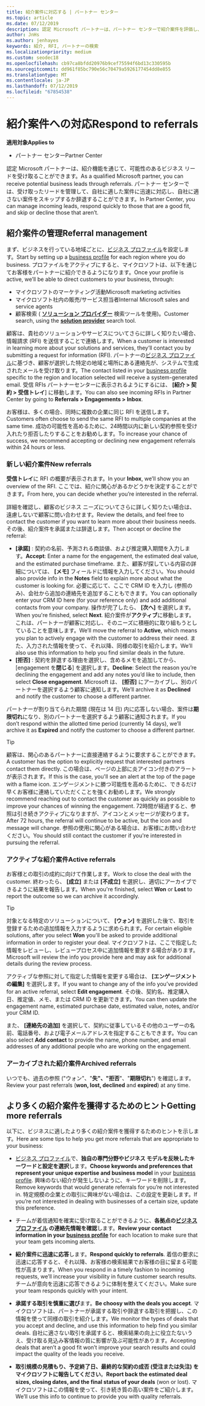 ```yaml
---
title: 紹介案件に対応する | パートナー センター
ms.topic: article
ms.date: 07/12/2019
description: 認定 Microsoft パートナーは、パートナー センターで紹介案件を評価し、交渉して、対応できます。
author: JnHs
ms.author: jenhayes
keywords: 紹介, RFI, パートナーの検索
ms.localizationpriority: medium
ms.custom: seodec18
ms.openlocfilehash: cb97ca8bfdd20976b9cef75594f6bd13c330595b
ms.sourcegitcommit: dd961f85bc790e56c70479a5926177454dd8e855
ms.translationtype: MT
ms.contentlocale: ja-JP
ms.lasthandoff: 07/12/2019
ms.locfileid: "67854538"
---
```

# <a name="respond-to-referrals"></a><span data-ttu-id="d62ae-104">紹介案件への対応</span><span class="sxs-lookup"><span data-stu-id="d62ae-104">Respond to referrals</span></span>

<span data-ttu-id="d62ae-105">**適用対象**</span><span class="sxs-lookup"><span data-stu-id="d62ae-105">**Applies to**</span></span>

-  <span data-ttu-id="d62ae-106">パートナー センター</span><span class="sxs-lookup"><span data-stu-id="d62ae-106">Partner Center</span></span>

<span data-ttu-id="d62ae-107">認定 Microsoft パートナーは、紹介機能を通じて、可能性のあるビジネス リードを受け取ることができます。</span><span class="sxs-lookup"><span data-stu-id="d62ae-107">As a qualified Microsoft partner, you can receive potential business leads through referrals.</span></span> <span data-ttu-id="d62ae-108">パートナー センターでは、受け取ったリードを管理して、自社に適した案件に迅速に対応し、自社に適さない案件をスキップするか辞退することができます。</span><span class="sxs-lookup"><span data-stu-id="d62ae-108">In Partner Center, you can manage incoming leads, respond quickly to those that are a good fit, and skip or decline those that aren’t.</span></span> 

## <a name="referral-management"></a><span data-ttu-id="d62ae-109">紹介案件の管理</span><span class="sxs-lookup"><span data-stu-id="d62ae-109">Referral management</span></span>

<span data-ttu-id="d62ae-110">まず、ビジネスを行っている地域ごとに、[ビジネス プロファイル](create-a-marketing-profile.md)を設定します。</span><span class="sxs-lookup"><span data-stu-id="d62ae-110">Start by setting up a [business profile](create-a-marketing-profile.md) for each region where you do business.</span></span> <span data-ttu-id="d62ae-111">プロファイルをアクティブにすると、マイクロソフトは、以下を通じてお客様をパートナーに紹介できるようになります。</span><span class="sxs-lookup"><span data-stu-id="d62ae-111">Once your profile is active, we’ll be able to direct customers to your business, through:</span></span>

*  <span data-ttu-id="d62ae-112">マイクロソフトのマーケティング活動</span><span class="sxs-lookup"><span data-stu-id="d62ae-112">Microsoft marketing activities</span></span>
*  <span data-ttu-id="d62ae-113">マイクロソフト社内の販売/サービス担当者</span><span class="sxs-lookup"><span data-stu-id="d62ae-113">Internal Microsoft sales and service agents</span></span>
*  <span data-ttu-id="d62ae-114">顧客検索 ( **[ソリューション プロバイダー](https://www.microsoft.com/solution-providers/home)** 検索ツールを使用)。</span><span class="sxs-lookup"><span data-stu-id="d62ae-114">Customer search, using the **[solution provider](https://www.microsoft.com/solution-providers/home)** search tool.</span></span>

<span data-ttu-id="d62ae-115">顧客は、貴社のソリューションやサービスについてさらに詳しく知りたい場合、情報請求 (RFI) を送信することで連絡します。</span><span class="sxs-lookup"><span data-stu-id="d62ae-115">When a customer is interested in learning more about your solutions and services, they’ll contact you by submitting a request for information (RFI).</span></span> <span data-ttu-id="d62ae-116">パートナーの[ビジネス プロファイル](create-a-marketing-profile.md)に基づき、顧客が選択した特定の地域と場所にある連絡先が、システムで生成されたメールを受け取ります。</span><span class="sxs-lookup"><span data-stu-id="d62ae-116">The contact listed in your [business profile](create-a-marketing-profile.md) specific to the region and location selected will receive a system-generated email.</span></span> <span data-ttu-id="d62ae-117">受信 RFIs パートナーセンターに表示されるようにするには、 **[紹介 > 契約 > 受信トレイ**] に移動します。</span><span class="sxs-lookup"><span data-stu-id="d62ae-117">You can also see incoming RFIs in Partner Center by going to **Referrals > Engagements > Inbox**.</span></span>

<span data-ttu-id="d62ae-118">お客様は、多くの場合、同時に複数の企業に同じ RFI を送信します。</span><span class="sxs-lookup"><span data-stu-id="d62ae-118">Customers often choose to send the same RFI to multiple companies at the same time.</span></span> <span data-ttu-id="d62ae-119">成功の可能性を高めるために、24時間以内に新しい契約参照を受け入れたり拒否したりすることをお勧めします。</span><span class="sxs-lookup"><span data-stu-id="d62ae-119">To increase your chance of success, we recommend accepting or declining new engagement referrals within 24 hours or less.</span></span>

### <a name="new-referrals"></a><span data-ttu-id="d62ae-120">新しい紹介案件</span><span class="sxs-lookup"><span data-stu-id="d62ae-120">New referrals</span></span>

<span data-ttu-id="d62ae-121">**受信トレイ**に RFI の概要が表示されます。</span><span class="sxs-lookup"><span data-stu-id="d62ae-121">In your **Inbox**, we’ll show you an overview of the RFI.</span></span> <span data-ttu-id="d62ae-122">ここでは、紹介に関心があるかどうかを決定することができます。</span><span class="sxs-lookup"><span data-stu-id="d62ae-122">From here, you can decide whether you’re interested in the referral.</span></span>

<span data-ttu-id="d62ae-123">詳細を確認し、顧客のビジネス ニーズについてさらに詳しく知りたい場合は、遠慮しないで顧客に問い合わせます。</span><span class="sxs-lookup"><span data-stu-id="d62ae-123">Review the details, and feel free to contact the customer if you want to learn more about their business needs.</span></span> <span data-ttu-id="d62ae-124">その後、紹介案件を承諾または辞退します。</span><span class="sxs-lookup"><span data-stu-id="d62ae-124">Then accept or decline the referral:</span></span>

*  <span data-ttu-id="d62ae-125">**[承諾]** : 契約の名前、予測される商談値、および推定購入期間を入力します。</span><span class="sxs-lookup"><span data-stu-id="d62ae-125">**Accept**: Enter a name for the engagement, the estimated deal value, and the estimated purchase timeframe.</span></span> <span data-ttu-id="d62ae-126">また、顧客が探している内容の詳細については、 **[メモ]** フィールドに情報を入力してください。</span><span class="sxs-lookup"><span data-stu-id="d62ae-126">You should also provide info in the **Notes** field to explain more about what the customer is looking for.</span></span> <span data-ttu-id="d62ae-127">必要に応じて、ここで CRM ID を入力し (参照のみ)、会社から追加の連絡先を追加することもできます。</span><span class="sxs-lookup"><span data-stu-id="d62ae-127">You can optionally enter your CRM ID here (for your reference only) and add additional contacts from your company.</span></span> <span data-ttu-id="d62ae-128">操作が完了したら、 **[次へ]** を選択します。</span><span class="sxs-lookup"><span data-stu-id="d62ae-128">When you're finished, select **Next**.</span></span> <span data-ttu-id="d62ae-129">紹介案件が**アクティブ**に移動します。これは、パートナーが顧客に対応し、そのニーズに積極的に取り組もうとしていることを意味します。</span><span class="sxs-lookup"><span data-stu-id="d62ae-129">We’ll move the referral to **Active**, which means you plan to actively engage with the customer to address their need.</span></span> <span data-ttu-id="d62ae-130">また、入力された情報を使って、それ以降、同様の取引を紹介します。</span><span class="sxs-lookup"><span data-stu-id="d62ae-130">We’ll also use this information to help you find similar deals in the future.</span></span>
*  <span data-ttu-id="d62ae-131">**[拒否]** : 契約を辞退する理由を選択し、含めるメモを追加してから、[engagement を**閉じる**] を選択します。</span><span class="sxs-lookup"><span data-stu-id="d62ae-131">**Decline**: Select the reason you’re declining the engagement and add any notes you’d like to include, then select **Close engagement**.</span></span> <span data-ttu-id="d62ae-132">Microsoft は、 **[拒否]** にアーカイブし、別のパートナーを選択するよう顧客に通知します。</span><span class="sxs-lookup"><span data-stu-id="d62ae-132">We’ll archive it as **Declined** and notify the customer to choose a different partner.</span></span>

<span data-ttu-id="d62ae-133">パートナーが割り当てられた期間 (現在は 14 日) 内に応答しない場合、案件は**期限切れ**になり、別のパートナーを選択するよう顧客に通知されます。</span><span class="sxs-lookup"><span data-stu-id="d62ae-133">If you don’t respond within the allotted time period (currently 14 days), we’ll archive it as **Expired** and notify the customer to choose a different partner.</span></span>

> [!TIP]
> <span data-ttu-id="d62ae-134">顧客は、関心のあるパートナーに直接連絡するように要求することができます。</span><span class="sxs-lookup"><span data-stu-id="d62ae-134">A customer has the option to explicitly request that interested partners contact them directly.</span></span> <span data-ttu-id="d62ae-135">この場合は、ページの上部に炎アイコン付きのアラートが表示されます。</span><span class="sxs-lookup"><span data-stu-id="d62ae-135">If this is the case, you'll see an alert at the top of the page with a flame icon.</span></span> <span data-ttu-id="d62ae-136">エンゲージメントに勝つ可能性を高めるために、できるだけ早くお客様に連絡していただくことを強くお勧めします。</span><span class="sxs-lookup"><span data-stu-id="d62ae-136">We strongly recommend reaching out to contact the customer as quickly as possible to improve your chances of winning the engagement.</span></span> <span data-ttu-id="d62ae-137">72時間が経過すると、参照は引き続きアクティブになりますが、アイコンとメッセージが変わります。</span><span class="sxs-lookup"><span data-stu-id="d62ae-137">After 72 hours, the referral will continue to be active, but the icon and message will change.</span></span> <span data-ttu-id="d62ae-138">参照の使用に関心がある場合は、お客様にお問い合わせください。</span><span class="sxs-lookup"><span data-stu-id="d62ae-138">You should still contact the customer if you're interested in pursuing the referral.</span></span>

### <a name="active-referrals"></a><span data-ttu-id="d62ae-139">アクティブな紹介案件</span><span class="sxs-lookup"><span data-stu-id="d62ae-139">Active referrals</span></span>

<span data-ttu-id="d62ae-140">お客様との取引の成約に向けて作業します。</span><span class="sxs-lookup"><span data-stu-id="d62ae-140">Work to close the deal with the customer.</span></span> <span data-ttu-id="d62ae-141">終わったら、 **[成立]** または **[不成立]** を選択し、適切にアーカイブできるように結果を報告します。</span><span class="sxs-lookup"><span data-stu-id="d62ae-141">When you're finished, select **Won** or **Lost** to report the outcome so we can archive it accordingly.</span></span>

> [!TIP]
> <span data-ttu-id="d62ae-142">対象となる特定のソリューションについて、 **[ウォン]** を選択した後で、取引を登録するための追加情報を入力するように求められます。</span><span class="sxs-lookup"><span data-stu-id="d62ae-142">For certain eligible solutions, after you select **Won** you'll be asked to provide additional information in order to register your deal.</span></span> <span data-ttu-id="d62ae-143">マイクロソフトは、ここで指定した情報をレビューし、レビュープロセス中に追加情報を要求する場合があります。</span><span class="sxs-lookup"><span data-stu-id="d62ae-143">Microsoft will review the info you provide here and may ask for additional details during the review process.</span></span>

<span data-ttu-id="d62ae-144">アクティブな参照に対して指定した情報を変更する場合は、 **[エンゲージメントの編集]** を選択します。</span><span class="sxs-lookup"><span data-stu-id="d62ae-144">If you want to change any of the info you’ve provided for an active referral, select **Edit engagement**.</span></span> <span data-ttu-id="d62ae-145">その後、契約名、推定購入日、推定値、メモ、または CRM ID を更新できます。</span><span class="sxs-lookup"><span data-stu-id="d62ae-145">You can then update the engagement name, estimated purchase date, estimated value, notes, and/or your CRM ID.</span></span>

<span data-ttu-id="d62ae-146">また、 **[連絡先の追加]** を選択して、契約に従事しているその他のユーザーの名前、電話番号、および電子メールアドレスを指定することもできます。</span><span class="sxs-lookup"><span data-stu-id="d62ae-146">You can also select **Add contact** to provide the name, phone number, and email addresses of any additional people who are working on the engagement.</span></span>


### <a name="archived-referrals"></a><span data-ttu-id="d62ae-147">アーカイブされた紹介案件</span><span class="sxs-lookup"><span data-stu-id="d62ae-147">Archived referrals</span></span>

<span data-ttu-id="d62ae-148">いつでも、過去の参照 ("ウォン"、"**失"、"拒否**"、"**期限切れ**") を確認します。</span><span class="sxs-lookup"><span data-stu-id="d62ae-148">Review your past referrals (**won, lost, declined** and **expired**) at any time.</span></span> 

## <a name="getting-more-referrals"></a><span data-ttu-id="d62ae-149">より多くの紹介案件を獲得するためのヒント</span><span class="sxs-lookup"><span data-stu-id="d62ae-149">Getting more referrals</span></span>

<span data-ttu-id="d62ae-150">以下に、ビジネスに適したより多くの紹介案件を獲得するためのヒントを示します。</span><span class="sxs-lookup"><span data-stu-id="d62ae-150">Here are some tips to help you get more referrals that are appropriate to your business:</span></span>

*  <span data-ttu-id="d62ae-151">[ビジネス プロファイル](create-a-marketing-profile.md)で、**独自の専門分野やビジネス モデルを反映したキーワードと設定を選択**します。</span><span class="sxs-lookup"><span data-stu-id="d62ae-151">**Choose keywords and preferences that represent your unique expertise and business model** in your [business profile](create-a-marketing-profile.md).</span></span> <span data-ttu-id="d62ae-152">興味のない紹介が発生しないように、キーワードを削除します。</span><span class="sxs-lookup"><span data-stu-id="d62ae-152">Remove keywords that would generate referrals for you’re not interested in.</span></span> <span data-ttu-id="d62ae-153">特定規模の企業との取引に興味がない場合は、この設定を更新します。</span><span class="sxs-lookup"><span data-stu-id="d62ae-153">If you’re not interested in dealing with businesses of a certain size, update this preference.</span></span>

*  <span data-ttu-id="d62ae-154">チームが着信通知を確実に受け取ることができるように、**各拠点の[ビジネス プロファイル](create-a-marketing-profile.md) の連絡先情報を確認**します。</span><span class="sxs-lookup"><span data-stu-id="d62ae-154">**Review your contact information in your [business profile](create-a-marketing-profile.md)** for each location to make sure that your team gets incoming alerts.</span></span>

*  <span data-ttu-id="d62ae-155">**紹介案件に迅速に応答**します。</span><span class="sxs-lookup"><span data-stu-id="d62ae-155">**Respond quickly to referrals**.</span></span> <span data-ttu-id="d62ae-156">着信の要求に迅速に応答すると、それ以降、お客様の検索結果でお客様の目に留まる可能性が高まります。</span><span class="sxs-lookup"><span data-stu-id="d62ae-156">When you respond in a timely fashion to incoming requests, we’ll increase your visibility in future customer search results.</span></span> <span data-ttu-id="d62ae-157">チームが意向を迅速に応答できるように体制を整えてください。</span><span class="sxs-lookup"><span data-stu-id="d62ae-157">Make sure your team responds quickly with your intent.</span></span>

*  <span data-ttu-id="d62ae-158">**承諾する取引を慎重に選び**ます。</span><span class="sxs-lookup"><span data-stu-id="d62ae-158">**Be choosy with the deals you accept**.</span></span> <span data-ttu-id="d62ae-159">マイクロソフトは、パートナーが承諾する取引や辞退する取引を把握し、この情報を使って同様の取引を紹介します。</span><span class="sxs-lookup"><span data-stu-id="d62ae-159">We monitor the types of deals that you accept and decline, and use this information to help find you similar deals.</span></span> <span data-ttu-id="d62ae-160">自社に適さない取引を承諾すると、検索結果の向上に役立たないうえ、受け取る見込み客情報の質に影響が及ぶ可能性があります。</span><span class="sxs-lookup"><span data-stu-id="d62ae-160">Accepting deals that aren’t a good fit won’t improve your search results and could impact the quality of the leads you receive.</span></span>

*  <span data-ttu-id="d62ae-161">**取引規模の見積もり、予定終了日、最終的な契約の成否 (受注または失注) をマイクロソフトに報告してください**。</span><span class="sxs-lookup"><span data-stu-id="d62ae-161">**Report back the estimated deal sizes, closing dates, and the final status of your deals** (won or lost).</span></span> <span data-ttu-id="d62ae-162">マイクロソフトはこの情報を使って、引き続き質の高い案件をご紹介します。</span><span class="sxs-lookup"><span data-stu-id="d62ae-162">We’ll use this info to continue to provide you with quality referrals.</span></span>
